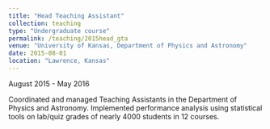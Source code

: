 ```yaml
---
title: "Head Teaching Assistant"
collection: teaching
type: "Undergraduate course"
permalink: /teaching/2015head_gta
venue: "University of Kansas, Department of Physics and Astronomy"
date: 2015-08-01
location: "Lawrence, Kansas"
---
```


August​ ​2015​ ​-​ ​May​ ​2016


Coordinated and managed Teaching Assistants in the Department of Physics and Astronomy. Implemented performance analysis using statistical tools on lab/quiz grades of nearly 4000 students in 12 courses.
